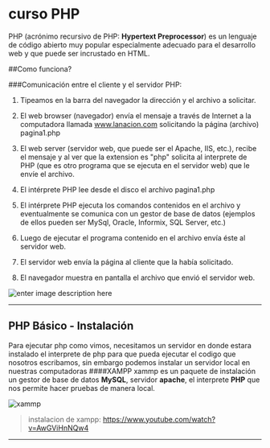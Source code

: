 curso PHP
======

PHP (acrónimo recursivo de PHP: **Hypertext Preprocessor**) es un lenguaje de código abierto muy popular especialmente adecuado para el desarrollo web y que puede ser incrustado en HTML.

##Como funciona?

###Comunicación entre el cliente y el servidor PHP:

1. Tipeamos en la barra del navegador la dirección y el archivo a solicitar.

2.  El web browser (navegador) envía el mensaje a través de Internet a la computadora llamada www.lanacion.com solicitando la página (archivo) pagina1.php

3.  El web server (servidor web, que puede ser el Apache, IIS, etc.), recibe el mensaje y al ver que la extension es "php" solicita al interprete de PHP (que es otro programa que se ejecuta en el servidor web) que le envíe el archivo.

4.  El intérprete PHP lee desde el disco el archivo pagina1.php

5.  El intérprete PHP ejecuta los comandos contenidos en el archivo y eventualmente se comunica con un gestor de base de datos (ejemplos de ellos pueden ser MySql, Oracle, Informix, SQL Server, etc.)

6.  Luego de ejecutar el programa contenido en el archivo envía éste al servidor web.

7.  El servidor web envía la página al cliente que la había solicitado.

8. El navegador muestra en pantalla el archivo que envió el servidor web.


![enter image description here](https://i.ytimg.com/vi/laTPz49TgZE/maxresdefault.jpg)


----------


PHP Básico - Instalación
-------------

Para ejecutar php como vimos, necesitamos un servidor en donde estara instalado el interprete de php para que pueda ejecutar el codigo que nosotros escribamos, sin embargo podemos instalar un servidor local en nuestras computadoras 
####XAMPP
xammp es un paquete de instalación un gestor de base de datos **MySQL**, servidor **apache**, el interprete **PHP** que nos permite hacer pruebas de manera local.

![xammp](https://erickorlando.files.wordpress.com/2017/01/xampp.png)

> instalacion de xampp: https://www.youtube.com/watch?v=AwGViHnNQw4


----------